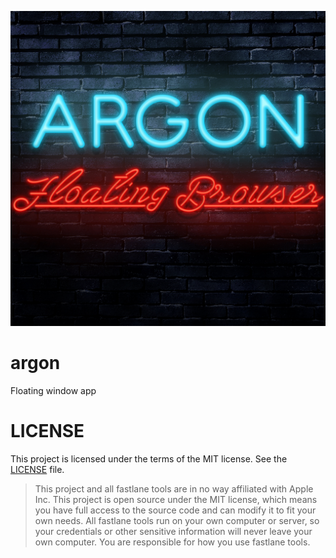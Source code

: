![](Web/argon.jpg)

# argon
Floating window app

# LICENSE

This project is licensed under the terms of the MIT license. See the [LICENSE](Web/LICENSE.md) file.

>This project and all fastlane tools are in no way affiliated with Apple Inc. This project is open source under the MIT license, which means you have full access to the source code and can modify it to fit your own needs. All fastlane tools run on your own computer or server, so your credentials or other sensitive information will never leave your own computer. You are responsible for how you use fastlane tools.
